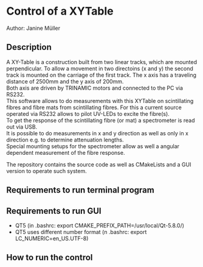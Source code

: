 # Control of a XYTable
 Author: Janine Müller

## Description
A XY-Table is a construction built from two linear tracks, which are mounted perpendicular. To allow a movement in two directoins (x and y) the second track is mounted on the carriage of the first track. The x axis has a traveling distance of 2500mm and the y axis of 200mm.  
Both axis are driven by TRINAMIC motors and connected to the PC via RS232.  
This software allows to do measurements with this XYTable on scintillating fibres and fibre mats from scintillating fibres. For this a current source operated via RS232 allows to pilot UV-LEDs to excite the fibre(s).  
To get the response of the scintillating fibre (or mat) a spectrometer is read out via USB.  
It is possible to do measurements in x and y direction as well as only in x direction e.g. to determine attenuation lengths.  
Special mounting setups for the spectrometer allow as well a angular dependent measurement of the fibre response.

The repository contains the source code as well as CMakeLists and a GUI version to operate such system.

## Requirements to run terminal program


## Requirements  to run GUI
- QT5 (in .bashrc: export CMAKE_PREFIX_PATH=/usr/local/Qt-5.8.0/)
- QT5 uses different number format (n .bashrc: export LC_NUMERIC=en_US.UTF-8)

## How to run the control